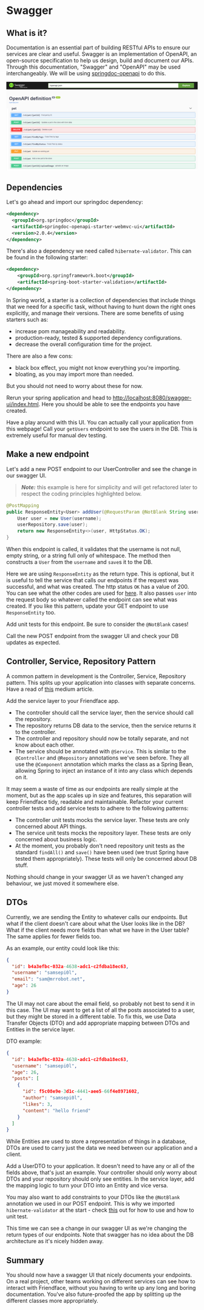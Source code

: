 # Swagger

## What is it?
Documentation is an essential part of building RESTful APIs to ensure our services are clear and useful.
Swagger is an implementation of OpenAPI, an open-source specification to help us design, build and document our APIs.
Through this documentation, "Swagger" and "OpenAPI" may be used interchangeably.
We will be using [springdoc-openapi](https://springdoc.org/) to do this.

![Swagger UI](swagger.png)

## Dependencies
Let's go ahead and import our springdoc dependency:

```xml
<dependency>
  <groupId>org.springdoc</groupId>
  <artifactId>springdoc-openapi-starter-webmvc-ui</artifactId>
  <version>2.0.4</version>
</dependency>
```

There's also a dependency we need called `hibernate-validator`. This can be found in the following starter:
```xml
<dependency>
    <groupId>org.springframework.boot</groupId>
    <artifactId>spring-boot-starter-validation</artifactId>
</dependency>
```

In Spring world, a starter is a collection of dependencies that include things that we need for a specific task,
without having to hunt down the right ones explicitly, and manage their versions.
There are some benefits of using starters such as:
- increase pom manageability and readability.
- production-ready, tested & supported dependency configurations.
- decrease the overall configuration time for the project.

There are also a few cons:
- black box effect, you might not know everything you're importing.
- bloating, as you may import more than needed.

But you should not need to worry about these for now.

Rerun your spring application and head to [http://localhost:8080/swagger-ui/index.html](http://localhost:8080/swagger-ui/index.html).
Here you should be able to see the endpoints you have created.

Have a play around with this UI. You can actually call your application from this webpage! Call your `getUsers` endpoint
to see the users in the DB. This is extremely useful for manual dev testing.

## Make a new endpoint

Let's add a new POST endpoint to our UserController and see the change in our swagger UI.

> **_Note:_** this example is here for simplicity and will get refactored later to respect the coding principles highlighted below.

```java
@PostMapping
public ResponseEntity<User> addUser(@RequestParam @NotBlank String username) {
    User user = new User(username);
    userRepository.save(user);
    return new ResponseEntity<>(user, HttpStatus.OK);
}
```
When this endpoint is called, it validates that the username is not null, empty string, or a string full only of whitespace.
The method then constructs a `User` from the `username` and `save`s it to the DB.

Here we are using `ResponseEntity` as the return type. This is optional, but it is useful to tell the service that calls
our endpoints if the request was successful, and what was created. The http status `OK` has a value of 200.
You can see what the other codes are used for [here](https://en.wikipedia.org/wiki/List_of_HTTP_status_codes).
It also passes `user` into the request body so whatever called the endpoint can see what was created. If you like this pattern, update your GET endpoint to use `ResponseEntity` too.

Add unit tests for this endpoint. Be sure to consider the `@NotBlank` cases!

Call the new POST endpoint from the swagger UI and check your DB updates as expected.

## Controller, Service, Repository Pattern

A common pattern in development is the Controller, Service, Repository pattern. This splits up your application into classes with separate concerns.
Have a read of [this](https://tom-collings.medium.com/controller-service-repository-16e29a4684e5) medium article.

Add the service layer to your Friendface app.
- The controller should call the service layer, then the service should call the repository.
- The repository returns DB data to the service, then the service returns it to the controller.
- The controller and repository should now be totally separate, and not know about each other.
- The service should be annotated with `@Service`. This is similar to the `@Controller` and `@Repository` annotations we've seen before.
They all use the `@Component` annotation which marks the class as a Spring Bean, allowing Spring to inject an instance of it into any class which depends on it.

It may seem a waste of time as our endpoints are really simple at the moment, but as the app scales up in size and features,
this separation will keep Friendface tidy, readable and maintainable.
Refactor your current controller tests and add service tests to adhere to the following patterns:
- The controller unit tests mocks the service layer. These tests are only concerned about API things.
- The service unit tests mocks the repository layer. These tests are only concerned about business logic.
- At the moment, you probably don't need repository unit tests as the standard `findAll()` and `save()` have been used
  (we trust Spring have tested them appropriately). These tests will only be concerned about DB stuff.

Nothing should change in your swagger UI as we haven't changed any behaviour, we just moved it somewhere else.

## DTOs

Currently, we are sending the Entity to whatever calls our endpoints. But what if the client doesn't care about what the User looks like in the DB?
What if the client needs more fields than what we have in the User table? The same applies for fewer fields too.

As an example, our entity could look like this:
```json
{
  "id": b4a3efbc-032a-4638-adc1-c2fdba18ec63,
  "username": "samsepi0l",
  "email": "sam@mrrobot.net",
  "age": 26
}
```
The UI may not care about the email field, so probably not best to send it in this case.
The UI may want to get a list of all the posts associated to a user, but they might be stored in a different table.
To fix this, we use Data Transfer Objects (DTO) and add appropriate mapping between DTOs and Entities in the service layer.

DTO example:
```json
{
  "id": b4a3efbc-032a-4638-adc1-c2fdba18ec63,
  "username": "samsepi0l",
  "age": 26,
  "posts": [
    {
      "id": f5c08e9e-3d1c-4441-aee5-66f4e8971602,
      "author": "samsepi0l",
      "likes": 3,
      "content": "hello friend"
    }
  ]
}
```

While Entities are used to store a representation of things in a database, DTOs are used to carry just 
the data we need between our application and a client.

Add a UserDTO to your application. It doesn't need to have any or all of the fields above, that's just an example.
Your controller should only worry about DTOs and your repository should only see entities.
In the service layer, add the mapping logic to turn your DTO into an Entity and vice versa.

You may also want to add constraints to your DTOs like the `@NotBlank` annotation we used in our POST endpoint.
This is why we imported `hibernate-validator` at the start - check
[this](https://hibernate.org/validator/documentation/getting-started/) out for how to use and how to unit test.

This time we can see a change in our swagger UI as we're changing the return types of our endpoints.
Note that swagger has no idea about the DB architecture as it's nicely hidden away.

## Summary

You should now have a swagger UI that nicely documents your endpoints. On a real project,
other teams working on different services can see how to interact with Friendface, without you having to write up any long and boring documentation.
You've also future-proofed the app by splitting up the different classes more appropriately.